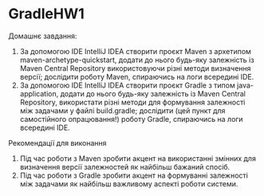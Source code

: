 # GradleHW1

Домашнє завдання:
1. За допомогою IDE IntelliJ IDEA створити проєкт Maven з архетипом maven-archetype-quickstart, додати до нього будь-яку залежність із Maven Central Repository використовуючи різні методи визначення версії; дослідити роботу Maven, спираючись на логи всередині IDE.
2. За допомогою IDE IntelliJ IDEA створити проєкт Gradle з типом java-application, додати до нього будь-яку залежність із Maven Central Repository, використати різні методи для формування залежності між задачами у файлі build.gradle; дослідити (цей пункт для самостійного опрацювання!) роботу Gradle, спираючись на логи всередині IDE.

Рекомендації для виконання
1. Під час роботи з Maven зробити акцент на використанні змінних для визначення версії залежностей як найбільш бажаний спосіб.
2. Під час роботи з Gradle зробити акцент на формуванні залежності між задачами як найбільш важливому аспекті роботи системи.

